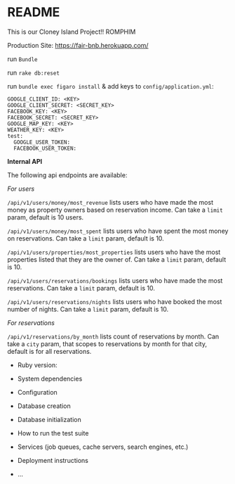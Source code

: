 # README

This is our Cloney Island Project!! ROMPHIM

Production Site: https://fair-bnb.herokuapp.com/

run `Bundle`

run `rake db:reset`

run `bundle exec figaro install` & add keys to `config/application.yml`:
```  
GOOGLE_CLIENT_ID: <KEY>
GOOGLE_CLIENT_SECRET: <SECRET_KEY>
FACEBOOK_KEY: <KEY>
FACEBOOK_SECRET: <SECRET_KEY>
GOOGLE_MAP_KEY: <KEY>
WEATHER_KEY: <KEY>
test:
  GOOGLE_USER_TOKEN:
  FACEBOOK_USER_TOKEN:
```
**Internal API**

The following api endpoints are available:

*For users*

`/api/v1/users/money/most_revenue` lists users who have made the most money as property owners based on reservation income. Can take a `limit` param, default is 10 users.

`/api/v1/users/money/most_spent` lists users who have spent the most money on reservations. Can take a `limit` param, default is 10.

`/api/v1/users/properties/most_properties` lists users who have the most properties listed that they are the owner of. Can take a `limit` param, default is 10.

`/api/v1/users/reservations/bookings` lists users who have made the most reservations. Can take a `limit` param, default is 10.

`/api/v1/users/reservations/nights` lists users who have booked the most number of nights. Can take a `limit` param, default is 10.

*For reservations*

`/api/v1/reservations/by_month` lists count of reservations by month. Can take a `city` param, that scopes to reservations by month for that city, default is for all reservations.


* Ruby version:

* System dependencies

* Configuration

* Database creation

* Database initialization

* How to run the test suite

* Services (job queues, cache servers, search engines, etc.)

* Deployment instructions

* ...
